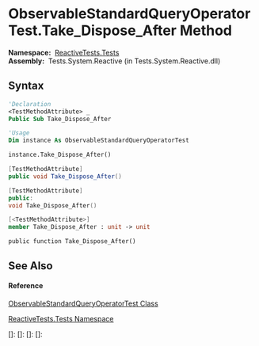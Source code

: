 # ObservableStandardQueryOperatorTest.Take\_Dispose\_After Method

**Namespace:**  [ReactiveTests.Tests](ReactiveTests.Tests\ReactiveTests.Tests.md)  
**Assembly:**  Tests.System.Reactive (in Tests.System.Reactive.dll)

## Syntax

```vb
'Declaration
<TestMethodAttribute> _
Public Sub Take_Dispose_After
```

```vb
'Usage
Dim instance As ObservableStandardQueryOperatorTest

instance.Take_Dispose_After()
```

```csharp
[TestMethodAttribute]
public void Take_Dispose_After()
```

```c++
[TestMethodAttribute]
public:
void Take_Dispose_After()
```

```fsharp
[<TestMethodAttribute>]
member Take_Dispose_After : unit -> unit 
```

```jscript
public function Take_Dispose_After()
```

## See Also

#### Reference

[ObservableStandardQueryOperatorTest Class](ObservableStandardQueryOperatorTest\ObservableStandardQueryOperatorTest.md)

[ReactiveTests.Tests Namespace](ReactiveTests.Tests\ReactiveTests.Tests.md)

[]: 
[]: 
[]: 
[]: 
